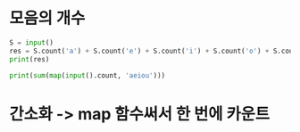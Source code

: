 # 모음의 개수

```python
S = input()
res = S.count('a') + S.count('e') + S.count('i') + S.count('o') + S.count('u')
print(res)
```

```python
print(sum(map(input().count, 'aeiou')))
```

# 간소화 -> map 함수써서 한 번에 카운트
